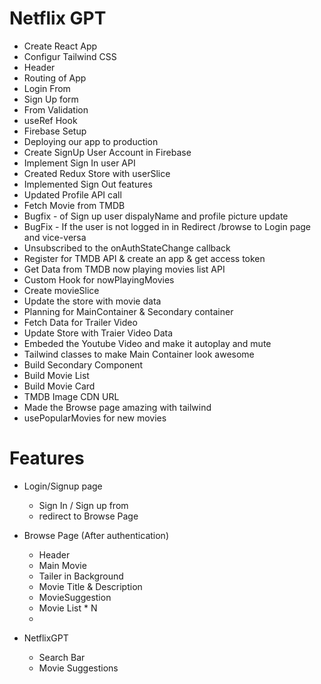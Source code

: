# Netflix GPT

- Create React App
- Configur Tailwind CSS
- Header 
- Routing of App
- Login From
- Sign Up form
- From Validation
- useRef Hook
- Firebase Setup
- Deploying our app to production
- Create SignUp User Account in Firebase
- Implement Sign In user API
- Created Redux Store with userSlice
- Implemented Sign Out features
- Updated Profile API call
- Fetch Movie from TMDB
- Bugfix - of Sign up user dispalyName and profile picture update
- BugFix - If the user is not logged in in Redirect /browse to Login page and vice-versa
- Unsubscribed to the onAuthStateChange callback
- Register for TMDB API & create an app & get access token
- Get Data from TMDB now playing movies list API
- Custom Hook for nowPlayingMovies
- Create movieSlice
- Update the store with movie data
- Planning for MainContainer & Secondary container
- Fetch Data for Trailer Video
- Update Store with Traier Video Data
- Embeded the Youtube Video and make it autoplay and mute
- Tailwind classes to make Main Container look awesome
- Build Secondary Component
- Build Movie List
- Build Movie Card
- TMDB Image CDN URL
- Made the Browse page amazing with tailwind
- usePopularMovies for new movies


# Features

- Login/Signup page
    - Sign In / Sign up from
    - redirect to Browse Page

- Browse Page (After authentication)
    - Header
    - Main Movie
     - Tailer in Background
     - Movie Title & Description
    - MovieSuggestion
     - Movie List * N
     - 

- NetflixGPT
    - Search Bar
    - Movie Suggestions
